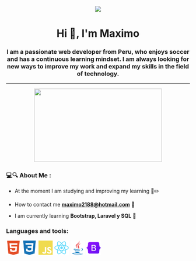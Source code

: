 <div id="header" align="center">
    <img src="https://media.giphy.com/media/u2pmTWUi0MXjyrMaVj/giphy.gif" width="220">
    <h1 align="center">Hi 👋, I'm Maximo</h1>
    <h3 align="center">I am a passionate web developer from Peru, who enjoys soccer and has a continuous learning mindset. I am always looking for new ways to improve my work and expand my skills in the field of technology.</h3>
</div>

---
<div id="about-me" align="center">
    <img src="https://media.giphy.com/media/qgQUggAC3Pfv687qPC/giphy.gif" width="350" height="200">
</div>

### 💻🔍 About Me :

- At the moment I am studying and improving my learning 📄✏️

- How to contact me **maximo2188@hotmail.com** 📨

- I am currently learning **Bootstrap, Laravel y SQL** 🌱


<div align="left">
    <h3>Languages and tools:</h3>
    <div>
        <img src="https://github.com/devicons/devicon/blob/master/icons/html5/html5-plain.svg" title="HTML" alt="HTML" width="40" height="40">
        <img src="https://github.com/devicons/devicon/blob/master/icons/css3/css3-plain.svg" title="CSS" alt="CSS" width="40" height="40">
        <img src="https://github.com/devicons/devicon/blob/master/icons/javascript/javascript-plain.svg" title="JavaScript" alt="JavaScript" width="40" height="40">
        <img src="https://github.com/devicons/devicon/blob/master/icons/react/react-original.svg" title="React" alt="React" width="40" height="40">
        <img src="https://github.com/devicons/devicon/blob/master/icons/java/java-original.svg" title="Java" alt="Java" width="40" height="40">
        <img src="https://github.com/devicons/devicon/blob/master/icons/bootstrap/bootstrap-original.svg" title="Bootstrap" alt="Bootstrap" width="40" height="40">
    </div>
</div>
